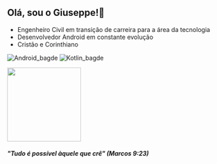 ## Olá, sou o Giuseppe!:call_me_hand:

- Engenheiro Civil em transição de carreira para a área da tecnologia
- Desenvolvedor Android em constante evolução
- Cristão e Corinthiano

![Android_bagde](https://img.shields.io/badge/Android-3DDC84?style=for-the-badge&logo=android&logoColor=white) ![Kotlin_bagde](https://img.shields.io/badge/Kotlin-0095D5?&style=for-the-badge&logo=kotlin&logoColor=white)

<img height="170em" src="https://github-readme-stats.vercel.app/api?username=giupolub&show_icons=true&theme=github_dark"/>

#### *"Tudo é possível àquele que crê" (Marcos 9:23)*
